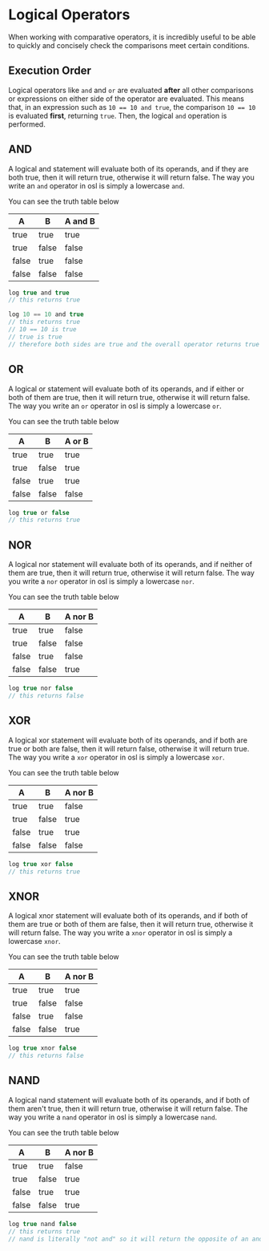 # Logical Operators

When working with comparative operators, it is incredibly useful to be able to quickly and concisely check the comparisons meet certain conditions.

## Execution Order

Logical operators like `and` and `or` are evaluated **after** all other comparisons or expressions on either side of the operator are evaluated. This means that, in an expression such as `10 == 10 and true`, the comparison `10 == 10` is evaluated **first**, returning `true`. Then, the logical `and` operation is performed.

## AND

A logical and statement will evaluate both of its operands, and if they are both true, then it will return true, otherwise it will return false. The way you write an `and` operator in osl is simply a lowercase `and`.

You can see the truth table below

| A     | B     | A and B |
| ----- | ----- | ------- |
| true  | true  | true    |
| true  | false | false   |
| false | true  | false   |
| false | false | false   |

```javascript
log true and true
// this returns true

log 10 == 10 and true
// this returns true
// 10 == 10 is true
// true is true
// therefore both sides are true and the overall operator returns true
```

## OR

A logical or statement will evaluate both of its operands, and if either or both of them are true, then it will return true, otherwise it will return false. The way you write an `or` operator in osl is simply a lowercase `or`.

You can see the truth table below

| A     | B     | A or B |
| ----- | ----- | ------ |
| true  | true  | true   |
| true  | false | true   |
| false | true  | true   |
| false | false | false  |

```javascript
log true or false
// this returns true
```

## NOR

A logical nor statement will evaluate both of its operands, and if neither of them are true, then it will return true, otherwise it will return false. The way you write a `nor` operator in osl is simply a lowercase `nor`.

You can see the truth table below

| A     | B     | A nor B |
| ----- | ----- | ------- |
| true  | true  | false   |
| true  | false | false   |
| false | true  | false   |
| false | false | true    |

```javascript
log true nor false
// this returns false
```

## XOR

A logical xor statement will evaluate both of its operands, and if both are true or both are false, then it will return false, otherwise it will return true. The way you write a `xor` operator in osl is simply a lowercase `xor`.

You can see the truth table below

| A     | B     | A nor B |
| ----- | ----- | ------- |
| true  | true  | false   |
| true  | false | true    |
| false | true  | true    |
| false | false | false   |

```javascript
log true xor false
// this returns true
```

## XNOR

A logical xnor statement will evaluate both of its operands, and if both of them are true or both of them are false, then it will return true, otherwise it will return false. The way you write a `xnor` operator in osl is simply a lowercase `xnor`.

You can see the truth table below

| A     | B     | A nor B |
| ----- | ----- | ------- |
| true  | true  | true    |
| true  | false | false   |
| false | true  | false   |
| false | false | true    |

```javascript
log true xnor false
// this returns false
```

## NAND

A logical nand statement will evaluate both of its operands, and if both of them aren't true, then it will return true, otherwise it will return false. The way you write a `nand` operator in osl is simply a lowercase `nand`.

You can see the truth table below

| A     | B     | A nor B |
| ----- | ----- | ------- |
| true  | true  | false   |
| true  | false | true    |
| false | true  | true    |
| false | false | true    |

```javascript
log true nand false
// this returns true
// nand is literally "not and" so it will return the opposite of an and statement
```

